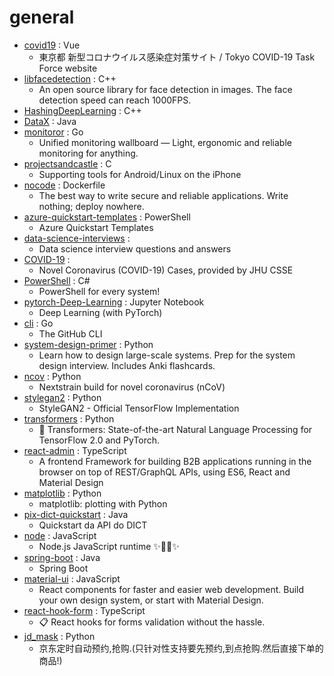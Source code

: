 # general
- [covid19](https://github.com/tokyo-metropolitan-gov/covid19) : Vue
  - 東京都 新型コロナウイルス感染症対策サイト / Tokyo COVID-19 Task Force website
- [libfacedetection](https://github.com/ShiqiYu/libfacedetection) : C++
  - An open source library for face detection in images. The face detection speed can reach 1000FPS.
- [HashingDeepLearning](https://github.com/keroro824/HashingDeepLearning) : C++
- [DataX](https://github.com/alibaba/DataX) : Java
- [monitoror](https://github.com/monitoror/monitoror) : Go
  - Unified monitoring wallboard — Light, ergonomic and reliable monitoring for anything.
- [projectsandcastle](https://github.com/corellium/projectsandcastle) : C
  - Supporting tools for Android/Linux on the iPhone
- [nocode](https://github.com/kelseyhightower/nocode) : Dockerfile
  - The best way to write secure and reliable applications. Write nothing; deploy nowhere.
- [azure-quickstart-templates](https://github.com/Azure/azure-quickstart-templates) : PowerShell
  - Azure Quickstart Templates
- [data-science-interviews](https://github.com/alexeygrigorev/data-science-interviews) : 
  - Data science interview questions and answers
- [COVID-19](https://github.com/CSSEGISandData/COVID-19) : 
  - Novel Coronavirus (COVID-19) Cases, provided by JHU CSSE
- [PowerShell](https://github.com/PowerShell/PowerShell) : C#
  - PowerShell for every system!
- [pytorch-Deep-Learning](https://github.com/Atcold/pytorch-Deep-Learning) : Jupyter Notebook
  - Deep Learning (with PyTorch)
- [cli](https://github.com/cli/cli) : Go
  - The GitHub CLI
- [system-design-primer](https://github.com/donnemartin/system-design-primer) : Python
  - Learn how to design large-scale systems. Prep for the system design interview. Includes Anki flashcards.
- [ncov](https://github.com/nextstrain/ncov) : Python
  - Nextstrain build for novel coronavirus (nCoV)
- [stylegan2](https://github.com/NVlabs/stylegan2) : Python
  - StyleGAN2 - Official TensorFlow Implementation
- [transformers](https://github.com/huggingface/transformers) : Python
  - 🤗 Transformers: State-of-the-art Natural Language Processing for TensorFlow 2.0 and PyTorch.
- [react-admin](https://github.com/marmelab/react-admin) : TypeScript
  - A frontend Framework for building B2B applications running in the browser on top of REST/GraphQL APIs, using ES6, React and Material Design
- [matplotlib](https://github.com/matplotlib/matplotlib) : Python
  - matplotlib: plotting with Python
- [pix-dict-quickstart](https://github.com/bacen/pix-dict-quickstart) : Java
  - Quickstart da API do DICT
- [node](https://github.com/nodejs/node) : JavaScript
  - Node.js JavaScript runtime ✨🐢🚀✨
- [spring-boot](https://github.com/spring-projects/spring-boot) : Java
  - Spring Boot
- [material-ui](https://github.com/mui-org/material-ui) : JavaScript
  - React components for faster and easier web development. Build your own design system, or start with Material Design.
- [react-hook-form](https://github.com/react-hook-form/react-hook-form) : TypeScript
  - 📋 React hooks for forms validation without the hassle.
- [jd_mask](https://github.com/zhou-xiaojun/jd_mask) : Python
  - 京东定时自动预约,抢购.(只针对性支持要先预约,到点抢购.然后直接下单的商品!)

